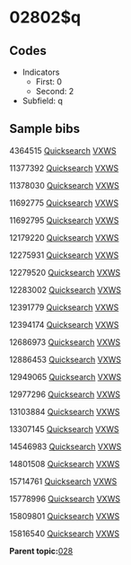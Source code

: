 # 02802$q

## Codes

-   Indicators
    -   First: 0
    -   Second: 2
-   Subfield: q

## Sample bibs

4364515 [Quicksearch](https://search.library.yale.edu/catalog/4364515) [VXWS](http://prodorbis.library.yale.edu:7014/vxws/GetHoldingsService?bibId=4364515)

11377392 [Quicksearch](https://search.library.yale.edu/catalog/11377392) [VXWS](http://prodorbis.library.yale.edu:7014/vxws/GetHoldingsService?bibId=11377392)

11378030 [Quicksearch](https://search.library.yale.edu/catalog/11378030) [VXWS](http://prodorbis.library.yale.edu:7014/vxws/GetHoldingsService?bibId=11378030)

11692775 [Quicksearch](https://search.library.yale.edu/catalog/11692775) [VXWS](http://prodorbis.library.yale.edu:7014/vxws/GetHoldingsService?bibId=11692775)

11692795 [Quicksearch](https://search.library.yale.edu/catalog/11692795) [VXWS](http://prodorbis.library.yale.edu:7014/vxws/GetHoldingsService?bibId=11692795)

12179220 [Quicksearch](https://search.library.yale.edu/catalog/12179220) [VXWS](http://prodorbis.library.yale.edu:7014/vxws/GetHoldingsService?bibId=12179220)

12275931 [Quicksearch](https://search.library.yale.edu/catalog/12275931) [VXWS](http://prodorbis.library.yale.edu:7014/vxws/GetHoldingsService?bibId=12275931)

12279520 [Quicksearch](https://search.library.yale.edu/catalog/12279520) [VXWS](http://prodorbis.library.yale.edu:7014/vxws/GetHoldingsService?bibId=12279520)

12283002 [Quicksearch](https://search.library.yale.edu/catalog/12283002) [VXWS](http://prodorbis.library.yale.edu:7014/vxws/GetHoldingsService?bibId=12283002)

12391779 [Quicksearch](https://search.library.yale.edu/catalog/12391779) [VXWS](http://prodorbis.library.yale.edu:7014/vxws/GetHoldingsService?bibId=12391779)

12394174 [Quicksearch](https://search.library.yale.edu/catalog/12394174) [VXWS](http://prodorbis.library.yale.edu:7014/vxws/GetHoldingsService?bibId=12394174)

12686973 [Quicksearch](https://search.library.yale.edu/catalog/12686973) [VXWS](http://prodorbis.library.yale.edu:7014/vxws/GetHoldingsService?bibId=12686973)

12886453 [Quicksearch](https://search.library.yale.edu/catalog/12886453) [VXWS](http://prodorbis.library.yale.edu:7014/vxws/GetHoldingsService?bibId=12886453)

12949065 [Quicksearch](https://search.library.yale.edu/catalog/12949065) [VXWS](http://prodorbis.library.yale.edu:7014/vxws/GetHoldingsService?bibId=12949065)

12977296 [Quicksearch](https://search.library.yale.edu/catalog/12977296) [VXWS](http://prodorbis.library.yale.edu:7014/vxws/GetHoldingsService?bibId=12977296)

13103884 [Quicksearch](https://search.library.yale.edu/catalog/13103884) [VXWS](http://prodorbis.library.yale.edu:7014/vxws/GetHoldingsService?bibId=13103884)

13307145 [Quicksearch](https://search.library.yale.edu/catalog/13307145) [VXWS](http://prodorbis.library.yale.edu:7014/vxws/GetHoldingsService?bibId=13307145)

14546983 [Quicksearch](https://search.library.yale.edu/catalog/14546983) [VXWS](http://prodorbis.library.yale.edu:7014/vxws/GetHoldingsService?bibId=14546983)

14801508 [Quicksearch](https://search.library.yale.edu/catalog/14801508) [VXWS](http://prodorbis.library.yale.edu:7014/vxws/GetHoldingsService?bibId=14801508)

15714761 [Quicksearch](https://search.library.yale.edu/catalog/15714761) [VXWS](http://prodorbis.library.yale.edu:7014/vxws/GetHoldingsService?bibId=15714761)

15778996 [Quicksearch](https://search.library.yale.edu/catalog/15778996) [VXWS](http://prodorbis.library.yale.edu:7014/vxws/GetHoldingsService?bibId=15778996)

15809801 [Quicksearch](https://search.library.yale.edu/catalog/15809801) [VXWS](http://prodorbis.library.yale.edu:7014/vxws/GetHoldingsService?bibId=15809801)

15816540 [Quicksearch](https://search.library.yale.edu/catalog/15816540) [VXWS](http://prodorbis.library.yale.edu:7014/vxws/GetHoldingsService?bibId=15816540)

**Parent topic:**[028](../../tags/028/028.md)

